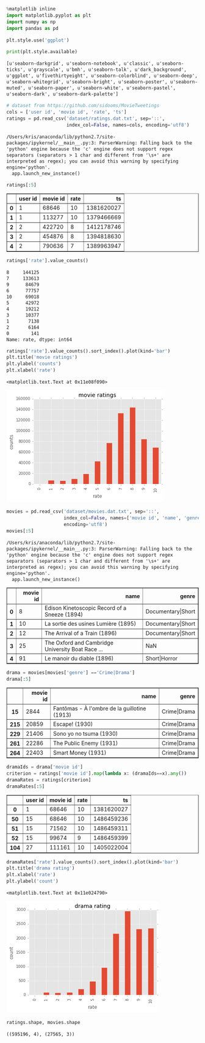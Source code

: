 

```python
%matplotlib inline
import matplotlib.pyplot as plt
import numpy as np
import pandas as pd
```


```python
plt.style.use('ggplot')
```


```python
print(plt.style.available)
```

    [u'seaborn-darkgrid', u'seaborn-notebook', u'classic', u'seaborn-ticks', u'grayscale', u'bmh', u'seaborn-talk', u'dark_background', u'ggplot', u'fivethirtyeight', u'seaborn-colorblind', u'seaborn-deep', u'seaborn-whitegrid', u'seaborn-bright', u'seaborn-poster', u'seaborn-muted', u'seaborn-paper', u'seaborn-white', u'seaborn-pastel', u'seaborn-dark', u'seaborn-dark-palette']



```python
# dataset from https://github.com/sidooms/MovieTweetings
cols = ['user id', 'movie id', 'rate', 'ts']
ratings = pd.read_csv('dataset/ratings.dat.txt', sep='::', 
                      index_col=False, names=cols, encoding='utf8')
```

    /Users/kris/anaconda/lib/python2.7/site-packages/ipykernel/__main__.py:3: ParserWarning: Falling back to the 'python' engine because the 'c' engine does not support regex separators (separators > 1 char and different from '\s+' are interpreted as regex); you can avoid this warning by specifying engine='python'.
      app.launch_new_instance()



```python
ratings[:5]
```




<div>
<table border="1" class="dataframe">
  <thead>
    <tr style="text-align: right;">
      <th></th>
      <th>user id</th>
      <th>movie id</th>
      <th>rate</th>
      <th>ts</th>
    </tr>
  </thead>
  <tbody>
    <tr>
      <th>0</th>
      <td>1</td>
      <td>68646</td>
      <td>10</td>
      <td>1381620027</td>
    </tr>
    <tr>
      <th>1</th>
      <td>1</td>
      <td>113277</td>
      <td>10</td>
      <td>1379466669</td>
    </tr>
    <tr>
      <th>2</th>
      <td>2</td>
      <td>422720</td>
      <td>8</td>
      <td>1412178746</td>
    </tr>
    <tr>
      <th>3</th>
      <td>2</td>
      <td>454876</td>
      <td>8</td>
      <td>1394818630</td>
    </tr>
    <tr>
      <th>4</th>
      <td>2</td>
      <td>790636</td>
      <td>7</td>
      <td>1389963947</td>
    </tr>
  </tbody>
</table>
</div>




```python
ratings['rate'].value_counts()
```




    8     144125
    7     133613
    9      84679
    6      77757
    10     69018
    5      42972
    4      19212
    3      10377
    1       7138
    2       6164
    0        141
    Name: rate, dtype: int64




```python
ratings['rate'].value_counts().sort_index().plot(kind='bar')
plt.title('movie ratings')
plt.ylabel('counts')
plt.xlabel('rate')

```




    <matplotlib.text.Text at 0x11e08f090>




![png](output_6_1.png)



```python
movies = pd.read_csv('dataset/movies.dat.txt', sep='::', 
                     index_col=False, names=['movie id', 'name', 'genre'], 
                     encoding='utf8')
movies[:5]
```

    /Users/kris/anaconda/lib/python2.7/site-packages/ipykernel/__main__.py:3: ParserWarning: Falling back to the 'python' engine because the 'c' engine does not support regex separators (separators > 1 char and different from '\s+' are interpreted as regex); you can avoid this warning by specifying engine='python'.
      app.launch_new_instance()





<div>
<table border="1" class="dataframe">
  <thead>
    <tr style="text-align: right;">
      <th></th>
      <th>movie id</th>
      <th>name</th>
      <th>genre</th>
    </tr>
  </thead>
  <tbody>
    <tr>
      <th>0</th>
      <td>8</td>
      <td>Edison Kinetoscopic Record of a Sneeze (1894)</td>
      <td>Documentary|Short</td>
    </tr>
    <tr>
      <th>1</th>
      <td>10</td>
      <td>La sortie des usines Lumière (1895)</td>
      <td>Documentary|Short</td>
    </tr>
    <tr>
      <th>2</th>
      <td>12</td>
      <td>The Arrival of a Train (1896)</td>
      <td>Documentary|Short</td>
    </tr>
    <tr>
      <th>3</th>
      <td>25</td>
      <td>The Oxford and Cambridge University Boat Race ...</td>
      <td>NaN</td>
    </tr>
    <tr>
      <th>4</th>
      <td>91</td>
      <td>Le manoir du diable (1896)</td>
      <td>Short|Horror</td>
    </tr>
  </tbody>
</table>
</div>




```python
drama = movies[movies['genre'] =='Crime|Drama']
drama[:5]
```




<div>
<table border="1" class="dataframe">
  <thead>
    <tr style="text-align: right;">
      <th></th>
      <th>movie id</th>
      <th>name</th>
      <th>genre</th>
    </tr>
  </thead>
  <tbody>
    <tr>
      <th>15</th>
      <td>2844</td>
      <td>Fantômas - À l'ombre de la guillotine (1913)</td>
      <td>Crime|Drama</td>
    </tr>
    <tr>
      <th>215</th>
      <td>20859</td>
      <td>Escape! (1930)</td>
      <td>Crime|Drama</td>
    </tr>
    <tr>
      <th>229</th>
      <td>21406</td>
      <td>Sono yo no tsuma (1930)</td>
      <td>Crime|Drama</td>
    </tr>
    <tr>
      <th>261</th>
      <td>22286</td>
      <td>The Public Enemy (1931)</td>
      <td>Crime|Drama</td>
    </tr>
    <tr>
      <th>264</th>
      <td>22403</td>
      <td>Smart Money (1931)</td>
      <td>Crime|Drama</td>
    </tr>
  </tbody>
</table>
</div>




```python
dramaIds = drama['movie id']
criterion = ratings['movie id'].map(lambda x: (dramaIds==x).any())
dramaRates = ratings[criterion]
dramaRates[:5]
```




<div>
<table border="1" class="dataframe">
  <thead>
    <tr style="text-align: right;">
      <th></th>
      <th>user id</th>
      <th>movie id</th>
      <th>rate</th>
      <th>ts</th>
    </tr>
  </thead>
  <tbody>
    <tr>
      <th>0</th>
      <td>1</td>
      <td>68646</td>
      <td>10</td>
      <td>1381620027</td>
    </tr>
    <tr>
      <th>50</th>
      <td>15</td>
      <td>68646</td>
      <td>10</td>
      <td>1486459236</td>
    </tr>
    <tr>
      <th>51</th>
      <td>15</td>
      <td>71562</td>
      <td>10</td>
      <td>1486459311</td>
    </tr>
    <tr>
      <th>52</th>
      <td>15</td>
      <td>99674</td>
      <td>9</td>
      <td>1486459399</td>
    </tr>
    <tr>
      <th>104</th>
      <td>27</td>
      <td>111161</td>
      <td>10</td>
      <td>1405022004</td>
    </tr>
  </tbody>
</table>
</div>




```python
dramaRates['rate'].value_counts().sort_index().plot(kind='bar')
plt.title('drama rating')
plt.xlabel('rate')
plt.ylabel('count')
```




    <matplotlib.text.Text at 0x11e024790>




![png](output_10_1.png)



```python
ratings.shape, movies.shape
```




    ((595196, 4), (27565, 3))




```python

```
